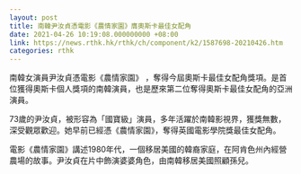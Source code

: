 ```yaml
---
layout: post
title: 南韓尹汝貞憑電影《農情家園》膺奧斯卡最佳女配角
date: 2021-04-26 10:19:08.000000000 +08:00
link: https://news.rthk.hk/rthk/ch/component/k2/1587698-20210426.htm
categories: rthk
---
```


南韓女演員尹汝貞憑電影《農情家園》 ，奪得今屆奧斯卡最佳女配角獎項。是首位獲得奧斯卡個人獎項的南韓演員，也是歷來第二位奪得奧斯卡最佳女配角的亞洲演員。

73歲的尹汝貞，被形容為「國寶級」演員，多年活躍於南韓影視界，獲獎無數，深受觀眾歡迎。她早前已經憑《農情家園》，奪得英國電影學院獎最佳女配角。

電影《農情家園》講述1980年代，一個移居美國的韓裔家庭，在阿肯色州內經營農場的故事。尹汝貞在片中飾演婆婆角色，由南韓移居美國照顧孫兒。
